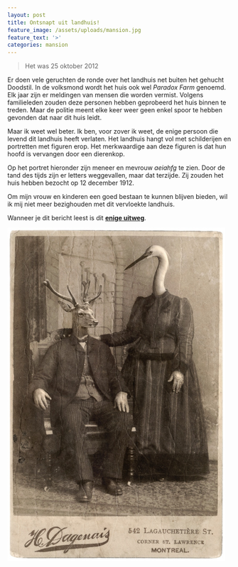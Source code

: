 ```yaml
---
layout: post
title: Ontsnapt uit landhuis!
feature_image: /assets/uploads/mansion.jpg
feature_text: '>'
categories: mansion
---
```

>
>
> Het was 25 oktober 2012

Er doen vele geruchten de ronde over het landhuis net buiten het gehucht Doodstil. In de volksmond wordt het huis ook wel _Paradox Farm_ genoemd. Elk jaar zijn er meldingen van mensen die worden vermist. Volgens familieleden zouden deze personen hebben geprobeerd het huis binnen te treden. Maar de politie meent elke keer weer geen enkel spoor te hebben gevonden dat naar dit huis leidt.

Maar ik weet wel beter. Ik ben, voor zover ik weet, de enige persoon die levend dit landhuis heeft verlaten. Het landhuis hangt vol met schilderijen en portretten met figuren erop. Het merkwaardige aan deze figuren is dat hun hoofd is vervangen door een dierenkop.

Op het portret hieronder zijn meneer en mevrouw _aeiahfg_ te zien. Door de tand des tijds zijn er letters weggevallen, maar dat terzijde. Zij zouden het huis hebben bezocht op 12 december 1912. 

Om mijn vrouw en kinderen een goed bestaan te kunnen blijven bieden, wil ik mij niet meer bezighouden met dit vervloekte landhuis.

Wanneer je dit bericht leest is dit [**enige uitweg**](https://benblog.netlify.com/2019/10/24/kubus/). 

![Dierenportret](/assets/uploads/dierenportret.jpg "Dierenportret")
